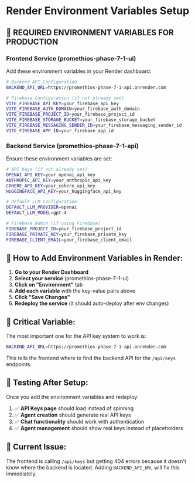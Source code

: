 # Render Environment Variables Setup

## 🚀 **REQUIRED ENVIRONMENT VARIABLES FOR PRODUCTION**

### **Frontend Service (promethios-phase-7-1-ui)**

Add these environment variables in your Render dashboard:

```bash
# Backend API Configuration
BACKEND_API_URL=https://promethios-phase-7-1-api.onrender.com

# Firebase Configuration (if not already set)
VITE_FIREBASE_API_KEY=your_firebase_api_key
VITE_FIREBASE_AUTH_DOMAIN=your_firebase_auth_domain
VITE_FIREBASE_PROJECT_ID=your_firebase_project_id
VITE_FIREBASE_STORAGE_BUCKET=your_firebase_storage_bucket
VITE_FIREBASE_MESSAGING_SENDER_ID=your_firebase_messaging_sender_id
VITE_FIREBASE_APP_ID=your_firebase_app_id
```

### **Backend Service (promethios-phase-7-1-api)**

Ensure these environment variables are set:

```bash
# API Keys (if not already set)
OPENAI_API_KEY=your_openai_api_key
ANTHROPIC_API_KEY=your_anthropic_api_key
COHERE_API_KEY=your_cohere_api_key
HUGGINGFACE_API_KEY=your_huggingface_api_key

# Default LLM Configuration
DEFAULT_LLM_PROVIDER=openai
DEFAULT_LLM_MODEL=gpt-4

# Firebase Admin (if using Firebase)
FIREBASE_PROJECT_ID=your_firebase_project_id
FIREBASE_PRIVATE_KEY=your_firebase_private_key
FIREBASE_CLIENT_EMAIL=your_firebase_client_email
```

## 🔧 **How to Add Environment Variables in Render:**

1. **Go to your Render Dashboard**
2. **Select your service** (promethios-phase-7-1-ui)
3. **Click on "Environment"** tab
4. **Add each variable** with the key-value pairs above
5. **Click "Save Changes"**
6. **Redeploy the service** (it should auto-deploy after env changes)

## 🎯 **Critical Variable:**

The most important one for the API key system to work is:

```bash
BACKEND_API_URL=https://promethios-phase-7-1-api.onrender.com
```

This tells the frontend where to find the backend API for the `/api/keys` endpoints.

## 🧪 **Testing After Setup:**

Once you add the environment variables and redeploy:

1. ✅ **API Keys page** should load instead of spinning
2. ✅ **Agent creation** should generate real API keys
3. ✅ **Chat functionality** should work with authentication
4. ✅ **Agent management** should show real keys instead of placeholders

## 🚨 **Current Issue:**

The frontend is calling `/api/keys` but getting 404 errors because it doesn't know where the backend is located. Adding `BACKEND_API_URL` will fix this immediately.

